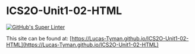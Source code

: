 # ICS2O-Unit1-02-HTML

[![GitHub's Super Linter](https://github.com/Lucas-Tyman/ICS2O-Unit1-02-HTML/workflows/GitHub's%20Super%20Linter/badge.svg)](https://github.com/Lucas-Tyman/ICS2O-Unit1-02-HTML/actions)



This site can be found at: [https://Lucas-Tyman.github.io/ICS2O-Unit1-02-HTML](https://Lucas-Tyman.github.io/ICS2O-Unit1-02-HTML)
